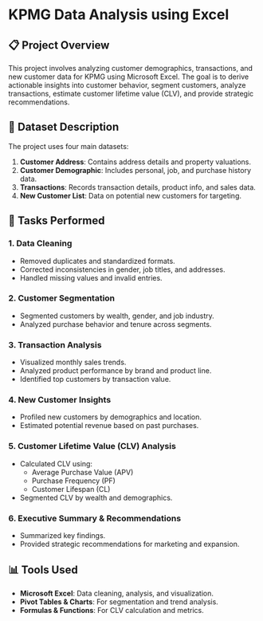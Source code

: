 # KPMG Data Analysis using Excel

## 📋 Project Overview
This project involves analyzing customer demographics, transactions, and new customer data for KPMG using Microsoft Excel. The goal is to derive actionable insights into customer behavior, segment customers, analyze transactions, estimate customer lifetime value (CLV), and provide strategic recommendations.

## 📁 Dataset Description
The project uses four main datasets:

1. **Customer Address**: Contains address details and property valuations.
2. **Customer Demographic**: Includes personal, job, and purchase history data.
3. **Transactions**: Records transaction details, product info, and sales data.
4. **New Customer List**: Data on potential new customers for targeting.

## 🧹 Tasks Performed

### 1. Data Cleaning
- Removed duplicates and standardized formats.
- Corrected inconsistencies in gender, job titles, and addresses.
- Handled missing values and invalid entries.

### 2. Customer Segmentation
- Segmented customers by wealth, gender, and job industry.
- Analyzed purchase behavior and tenure across segments.

### 3. Transaction Analysis
- Visualized monthly sales trends.
- Analyzed product performance by brand and product line.
- Identified top customers by transaction value.

### 4. New Customer Insights
- Profiled new customers by demographics and location.
- Estimated potential revenue based on past purchases.

### 5. Customer Lifetime Value (CLV) Analysis
- Calculated CLV using:
  - Average Purchase Value (APV)
  - Purchase Frequency (PF)
  - Customer Lifespan (CL)
- Segmented CLV by wealth and demographics.

### 6. Executive Summary & Recommendations
- Summarized key findings.
- Provided strategic recommendations for marketing and expansion.

## 📊 Tools Used
- **Microsoft Excel**: Data cleaning, analysis, and visualization.
- **Pivot Tables & Charts**: For segmentation and trend analysis.
- **Formulas & Functions**: For CLV calculation and metrics.
